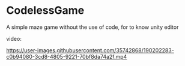 # CodelessGame
A simple maze game without the use of code, for to know unity editor

video:

https://user-images.githubusercontent.com/35742868/190202283-c0b94080-3cd8-4805-9221-70bf8da74a2f.mp4
